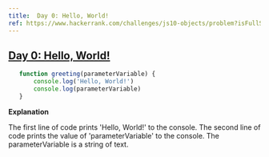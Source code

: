 ```yaml
---
title:  Day 0: Hello, World!
ref: https://www.hackerrank.com/challenges/js10-objects/problem?isFullScreen=true
---
```

## [Day 0: Hello, World!](https://www.hackerrank.com/challenges/js10-objects/problem?isFullScreen=true)

 ```js
    function greeting(parameterVariable) {
        console.log('Hello, World!')
        console.log(parameterVariable)
    }
  ```
  
**Explanation**

The first line of code prints 'Hello, World!' to the console. The second line of code prints the value of 'parameterVariable' to the console. The parameterVariable is a string of text.